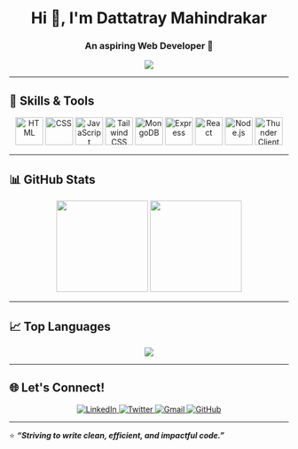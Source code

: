 <!-- Banner -->
<h1 align="center">Hi 👋, I'm Dattatray Mahindrakar</h1>
<h3 align="center">An aspiring Web Developer 🚀</h3>

<!-- Typing Animation -->
<p align="center">
  <img src="https://readme-typing-svg.herokuapp.com?size=22&color=00FFFB&lines=Aspiring+Web+Developer;Passionate+about+Frontend+%26+Backend;Learning+Databases+;Building+Real+World+Projects" />
</p>

---

## 🚀 Skills & Tools
<p align="center">
  <img src="https://skillicons.dev/icons?i=html" width="50" height="50" alt="HTML" />
  <img src="https://skillicons.dev/icons?i=css" width="50" height="50" alt="CSS" />
  <img src="https://skillicons.dev/icons?i=js" width="50" height="50" alt="JavaScript" />
  <img src="https://skillicons.dev/icons?i=tailwind" width="50" height="50" alt="Tailwind CSS" />
  <img src="https://skillicons.dev/icons?i=mongodb" width="50" height="50" alt="MongoDB" />
  <img src="https://skillicons.dev/icons?i=express" width="50" height="50" alt="Express" />
  <img src="https://skillicons.dev/icons?i=react" width="50" height="50" alt="React" />
  <img src="https://skillicons.dev/icons?i=nodejs" width="50" height="50" alt="Node.js" />
  <img src="https://raw.githubusercontent.com/rangav/thunder-client-support/master/images/thunder-icon.png" width="50" height="50" alt="Thunder Client" />
</p>

---

## 📊 GitHub Stats
<p align="center">
  <img src="https://github-readme-stats.vercel.app/api?username=Dattatray8&show_icons=true&theme=radical" height="165" />
  <img src="https://github-readme-streak-stats.herokuapp.com/?user=Dattatray8&theme=radical" height="165" />
</p>

---

## 📈 Top Languages
<p align="center">
  <img src="https://github-readme-stats.vercel.app/api/top-langs/?username=Dattatray8&theme=radical&layout=compact" />
</p>

---

## 🌐 Let's Connect!
<div align="center">
  <a href="https://www.linkedin.com/in/dattatray-mahindrakar/" target="_blank">
    <img src="https://img.shields.io/badge/LinkedIn-0077B5?style=for-the-badge&logo=linkedin&logoColor=white" alt="LinkedIn" />
  </a>
 <a href="https://x.com/iamdattatray8" target="_blank"> <img src="https://img.shields.io/badge/X(Twitter)-1DA1F2?style=for-the-badge&logo=twitter&logoColor=white" alt="Twitter" /> </a>
  <a href="mailto:dattatraymahindrakar@gmail.com">
    <img src="https://img.shields.io/badge/Gmail-D14836?style=for-the-badge&logo=gmail&logoColor=white" alt="Gmail" />
  </a>
  <a href="https://github.com/Dattatray8" target="_blank">
    <img src="https://img.shields.io/badge/GitHub-100000?style=for-the-badge&logo=github&logoColor=white" alt="GitHub" />
  </a>
</div>

---

⭐ **_“Striving to write clean, efficient, and impactful code.”_**
